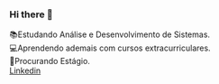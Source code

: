 ### Hi there 👋
 :books:Estudando Análise e Desenvolvimento de Sistemas.<br>
 :computer:Aprendendo ademais com cursos extracurriculares.<br>
 :briefcase:Procurando Estágio.<br>
[ Linkedin](https://www.linkedin.com/in/nathalia-mendon%C3%A7a-084705252/)

